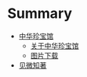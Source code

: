 # Summary

* [中华珍宝馆](README.md)
  * [关于中华珍宝馆](guan-yu-zhong-hua-zhen-bao-guan.md)
  * [图片下载](tu-pian-xia-zai.md)
* [见微知著](sample1.md)

